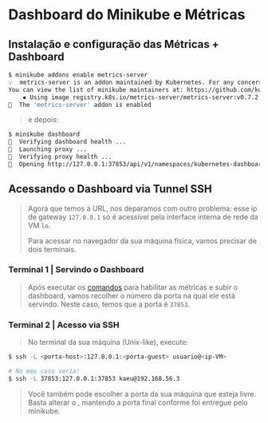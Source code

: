 # Dashboard do Minikube e Métricas

## Instalação e configuração das Métricas + Dashboard

```bash
$ minikube addons enable metrics-server
💡  metrics-server is an addon maintained by Kubernetes. For any concerns contact minikube on GitHub.
You can view the list of minikube maintainers at: https://github.com/kubernetes/minikube/blob/master/OWNERS
    ▪ Using image registry.k8s.io/metrics-server/metrics-server:v0.7.2
🌟  The 'metrics-server' addon is enabled
```

> e depois:

```bash
$ minikube dashboard
🤔  Verifying dashboard health ...
🚀  Launching proxy ...
🤔  Verifying proxy health ...
🎉  Opening http://127.0.0.1:37853/api/v1/namespaces/kubernetes-dashboard/services/http:kubernetes-dashboard:/proxy/ in your default browser...
```

## Acessando o Dashboard via Tunnel SSH

> Agora que temos a URL, nos deparamos com outro problema: esse ip de gateway `127.0.0.1` só é acessível pela interface interna de rede da VM `lo`.
>
> Para acessar no navegador da sua máquina física, vamos precisar de dois terminais.

### Terminal 1 | Servindo o Dashboard

> Após executar os [comandos](#instalação-e-configuração-das-métricas--dashboard) para habilitar as métricas e subir o dashboard, vamos recolher o número da porta na qual ele está servindo. Neste caso, temos que a porta é `37853`.

### Terminal 2 | Acesso via SSH

> No terminal da sua máquina (Unix-like), execute:

```bash
$ ssh -L <porta-host>:127.0.0.1:<porta-guest> usuario@<ip-VM>

# No meu caso seria:
$ ssh -L 37853:127.0.0.1:37853 kaeu@192.168.56.3
```

> Você também pode escolher a porta da sua máquina que esteja livre. Basta alterar o <porta-host>, mantendo a porta final <porta-guest> conforme foi entregue pelo minikube.
